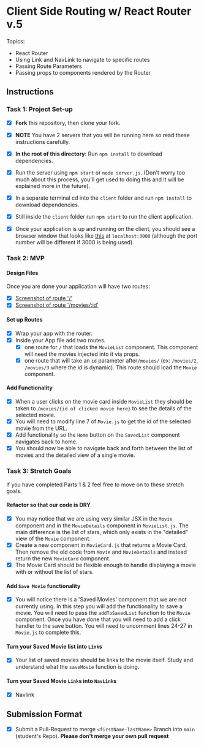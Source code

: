 # Client Side Routing w/ React Router v.5

Topics:

- React Router
- Using Link and NavLink to navigate to specific routes
- Passing Route Parameters
- Passing props to components rendered by the Router

## Instructions

### Task 1: Project Set-up

- [x] **Fork** this repository, then clone your fork.
- [x] **NOTE** You have 2 servers that you will be running here so read these
      instructions carefully.
- [x] **In the root of this directory**: Run `npm install` to download
      dependencies.
- [x] Run the server using `npm start` or `node server.js`. (Don't worry too
      much about this process, you'll get used to doing this and it will be
      explained more in the future).
- [x] In a separate terminal cd into the `client` folder and run `npm install`
      to download dependencies.
- [x] Still inside the `client` folder run `npm start` to run the client
      application.

- [x] Once your application is up and running on the client, you should see a
      browser window that looks like
      [this](https://tk-assets.lambdaschool.com/c6b3e8d8-afe0-4663-82da-60b1de76f649_movies-home.png)
      at `localhost:3000` (although the port number will be different if 3000 is
      being used).

### Task 2: MVP

#### Design Files

Once you are done your application will have two routes:

- [x] [Screenshot of route '/'](https://tk-assets.lambdaschool.com/b9ced241-681f-432a-9047-ef2ba7e34946_first-route.png)
- [x] [Screenshot of route '/movies/:id'](https://tk-assets.lambdaschool.com/06f9f448-2804-4b4a-9408-41904af96a4e_second-route.png)

#### Set up Routes

- [x] Wrap your app with the router.
- [x] Inside your App file add two routes.
  - [x] one route for `/` that loads the `MovieList` component. This component
        will need the movies injected into it via props.
  - [x] one route that will take an `id` parameter after`/movies/` (ex:
        `/movies/2`, `/movies/3` where the id is dynamic). This route should
        load the `Movie` component.

#### Add Functionality

- [x] When a user clicks on the movie card inside `MovieList` they should be
      taken to `/movies/{id of clicked movie here}` to see the details of the
      selected movie.
- [x] You will need to modify line 7 of `Movie.js` to get the id of the selected
      movie from the URL.
- [x] Add functionality so the `Home` button on the `SavedList` component
      navigates back to home.
- [x] You should now be able to navigate back and forth between the list of
      movies and the detailed view of a single movie.

### Task 3: Stretch Goals

If you have completed Parts 1 & 2 feel free to move on to these stretch goals.

#### Refactor so that our code is DRY

- [x] You may notice that we are using very similar JSX in the `Movie` component
      and in the `MovieDetails` component in `MovieList.js`. The main difference
      is the list of stars, which only exists in the "detailed" view of the
      `Movie` component.
- [x] Create a new component in `MovieCard.js` that returns a Movie Card. Then
      remove the old code from `Movie` and `MovieDetails` and instead return the
      new `MovieCard` component.
- [x] The Movie Card should be flexible enough to handle displaying a movie with
      or without the list of stars.

#### Add `Save Movie` functionality

- [x] You will notice there is a 'Saved Movies' component that we are not
      currently using. In this step you will add the functionality to save a
      movie. You will need to pass the `addToSavedList` function to the `Movie`
      component. Once you have done that you will need to add a click handler to
      the save button. You will need to uncomment lines 24-27 in `Movie.js` to
      complete this.

#### Turn your Saved Movie list into `Link`s

- [x] Your list of saved movies should be links to the movie itself. Study and
      understand what the `saveMovie` function is doing.

#### Turn your Saved Movie `Link`s into `NavLink`s

- [x] Navlink

## Submission Format

- [x] Submit a Pull-Request to merge `<firstName-lastName>` Branch into `main`
      (student's Repo). **Please don't merge your own pull request**
